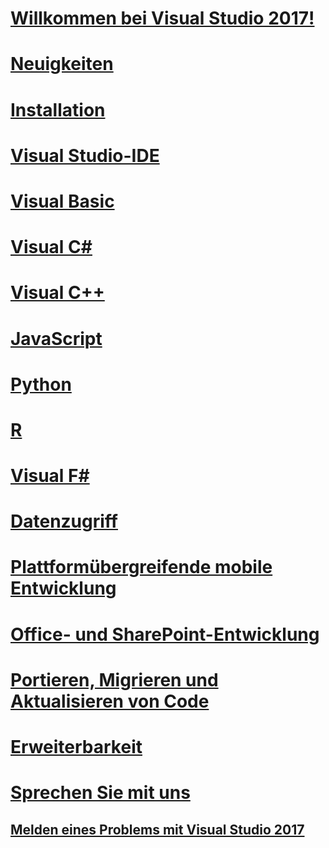 # [Willkommen bei Visual Studio 2017!](welcome-to-visual-studio.md)

# [Neuigkeiten](ide/whats-new-in-visual-studio.md)

# [Installation](install/TOC.md)

# [Visual Studio-IDE](ide/visual-studio-ide.md)

# [Visual Basic](/dotnet/visual-basic)

# [Visual C#](/dotnet/csharp)

# [Visual C++](/cpp/top/visual-cpp-in-visual-studio)

# [JavaScript](/scripting/javascript)

# [Python](python/getting-started-with-python.md)

# [R](rtvs/index.md)

# [Visual F#](/dotnet/fsharp/)

# [Datenzugriff](data-tools/TOC.md)

# [Plattformübergreifende mobile Entwicklung](cross-platform/cross-platform-mobile-development-in-visual-studio.md)

# [Office- und SharePoint-Entwicklung](vsto/office-and-sharepoint-development-in-visual-studio.md)

# [Portieren, Migrieren und Aktualisieren von Code](porting\port-migrate-and-upgrade-visual-studio-projects.md)

# [Erweiterbarkeit](extensibility/extensibility-in-visual-studio.md)

# [Sprechen Sie mit uns](ide/talk-to-us.md)

## [Melden eines Problems mit Visual Studio 2017](ide/how-to-report-a-problem-with-visual-studio-2017.md)

